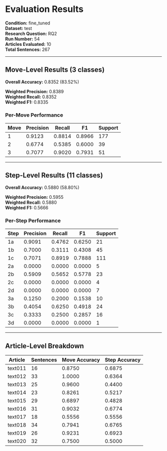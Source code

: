 # Evaluation Results

**Condition:** fine_tuned  
**Dataset:** test  
**Research Question:** RQ2  
**Run Number:** 54  
**Articles Evaluated:** 10  
**Total Sentences:** 267  

---

## Move-Level Results (3 classes)

**Overall Accuracy:** 0.8352 (83.52%)  

**Weighted Precision:** 0.8389  
**Weighted Recall:** 0.8352  
**Weighted F1:** 0.8335  

### Per-Move Performance

| Move | Precision | Recall | F1 | Support |
|------|-----------|--------|----|---------|
| 1 | 0.9123 | 0.8814 | 0.8966 | 177 |
| 2 | 0.6774 | 0.5385 | 0.6000 | 39 |
| 3 | 0.7077 | 0.9020 | 0.7931 | 51 |

---

## Step-Level Results (11 classes)

**Overall Accuracy:** 0.5880 (58.80%)  

**Weighted Precision:** 0.5955  
**Weighted Recall:** 0.5880  
**Weighted F1:** 0.5666  

### Per-Step Performance

| Step | Precision | Recall | F1 | Support |
|------|-----------|--------|----|---------|
| 1a | 0.9091 | 0.4762 | 0.6250 | 21 |
| 1b | 0.7000 | 0.3111 | 0.4308 | 45 |
| 1c | 0.7071 | 0.8919 | 0.7888 | 111 |
| 2a | 0.0000 | 0.0000 | 0.0000 | 5 |
| 2b | 0.5909 | 0.5652 | 0.5778 | 23 |
| 2c | 0.0000 | 0.0000 | 0.0000 | 4 |
| 2d | 0.0000 | 0.0000 | 0.0000 | 7 |
| 3a | 0.1250 | 0.2000 | 0.1538 | 10 |
| 3b | 0.4054 | 0.6250 | 0.4918 | 24 |
| 3c | 0.3333 | 0.2500 | 0.2857 | 16 |
| 3d | 0.0000 | 0.0000 | 0.0000 | 1 |

---

## Article-Level Breakdown

| Article | Sentences | Move Accuracy | Step Accuracy |
|---------|-----------|---------------|---------------|
| text011 | 16 | 0.8750 | 0.6875 |
| text012 | 33 | 1.0000 | 0.6364 |
| text013 | 25 | 0.9600 | 0.4400 |
| text014 | 23 | 0.8261 | 0.5217 |
| text015 | 29 | 0.6897 | 0.4828 |
| text016 | 31 | 0.9032 | 0.6774 |
| text017 | 18 | 0.5556 | 0.5556 |
| text018 | 34 | 0.7941 | 0.6765 |
| text019 | 26 | 0.9231 | 0.6923 |
| text020 | 32 | 0.7500 | 0.5000 |
